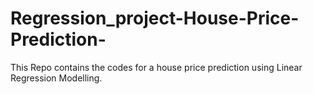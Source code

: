 # Regression_project-House-Price-Prediction-
This Repo contains the codes for a house price prediction using Linear Regression Modelling.
